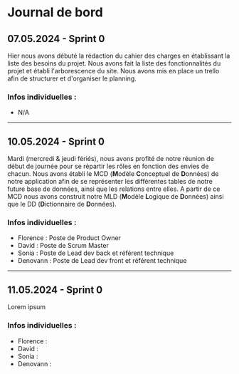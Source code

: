 # Journal de bord

## 07.05.2024 - Sprint 0

Hier nous avons débuté la rédaction du cahier des charges en établissant la liste des besoins du projet. Nous avons fait la liste des fonctionnalités du projet et établi l'arborescence du site. 
Nous avons mis en place un trello afin de structurer et d'organiser le planning.

### Infos individuelles : 

- N/A

___

## 10.05.2024 - Sprint 0

Mardi (mercredi & jeudi fériés), nous avons profité de notre réunion de début de journée pour se répartir les rôles en fonction des envies de chacun. 
Nous avons établi le MCD (**M**odèle **C**onceptuel de **D**onnées) de notre application afin de se représenter les différentes tables de notre future base de données, ainsi que les relations entre elles. 
A partir de ce MCD nous avons construit notre MLD (**M**odèle **L**ogique de **D**onnées) ainsi que le DD (**D**ictionnaire de **D**onnées).

### Infos individuelles : 

- Florence : Poste de Product Owner
- David : Poste de Scrum Master
- Sonia : Poste de Lead dev back et référent technique
- Denovann : Poste de Lead dev front et référent technique

___

## 11.05.2024 - Sprint 0

Lorem ipsum

### Infos individuelles : 

- Florence : 
- David : 
- Sonia : 
- Denovann : 
